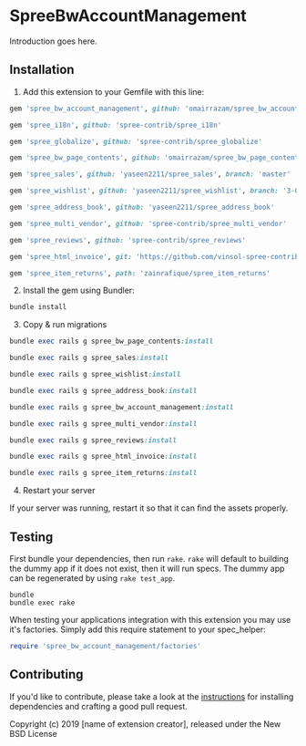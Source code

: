 # SpreeBwAccountManagement

Introduction goes here.

## Installation

1. Add this extension to your Gemfile with this line:
  ```ruby
  gem 'spree_bw_account_management', github: 'omairrazam/spree_bw_account_management'
  ```
   ```ruby
  gem 'spree_i18n', github: 'spree-contrib/spree_i18n'
  ```
   ```ruby
  gem 'spree_globalize', github: 'spree-contrib/spree_globalize'
  ```
   ```ruby
  gem 'spree_bw_page_contents', github: 'omairrazam/spree_bw_page_contents'
  ```


  ```ruby
  gem 'spree_sales', github: 'yaseen2211/spree_sales', branch: 'master'
  ```

  ```ruby
  gem 'spree_wishlist', github: 'yaseen2211/spree_wishlist', branch: '3-0-stable'
  ```


  ```ruby
  gem 'spree_address_book', github: 'yaseen2211/spree_address_book'
  ```


  ```ruby
  gem 'spree_multi_vendor', github: 'spree-contrib/spree_multi_vendor'
  ```
  
  ```ruby
  gem 'spree_reviews', github: 'spree-contrib/spree_reviews'
  ```
  
  ```ruby
  gem 'spree_html_invoice', git: 'https://github.com/vinsol-spree-contrib/spree-html-invoice', branch: 'master'
  ```
  
  ```ruby
  gem 'spree_item_returns', path: 'zainrafique/spree_item_returns'
  ```


2. Install the gem using Bundler:
  ```ruby
  bundle install
  ```

3. Copy & run migrations

  ```ruby
  bundle exec rails g spree_bw_page_contents:install
  ```

  ```ruby
  bundle exec rails g spree_sales:install
  ```
  
  ```ruby
  bundle exec rails g spree_wishlist:install
  ```
  
  ```ruby
  bundle exec rails g spree_address_book:install
  ```

  ```ruby
  bundle exec rails g spree_bw_account_management:install
  ```


  
  ```ruby
  bundle exec rails g spree_multi_vendor:install
  ```
  
  ```ruby
  bundle exec rails g spree_reviews:install
  ```

  ```ruby
  bundle exec rails g spree_html_invoice:install
  ```
  
  ```ruby
  bundle exec rails g spree_item_returns:install
  ```

4. Restart your server

  If your server was running, restart it so that it can find the assets properly.

## Testing

First bundle your dependencies, then run `rake`. `rake` will default to building the dummy app if it does not exist, then it will run specs. The dummy app can be regenerated by using `rake test_app`.

```shell
bundle
bundle exec rake
```

When testing your applications integration with this extension you may use it's factories.
Simply add this require statement to your spec_helper:

```ruby
require 'spree_bw_account_management/factories'
```


## Contributing

If you'd like to contribute, please take a look at the
[instructions](CONTRIBUTING.md) for installing dependencies and crafting a good
pull request.

Copyright (c) 2019 [name of extension creator], released under the New BSD License
